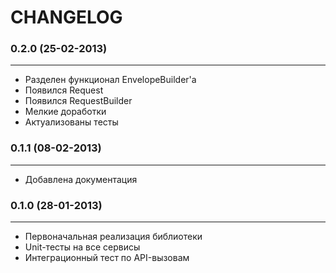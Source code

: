 CHANGELOG
=========

### 0.2.0 (25-02-2013)
______________________

 + Разделен функционал EnvelopeBuilder'а
 + Появился Request
 + Появился RequestBuilder
 + Мелкие доработки
 + Актуализованы тесты

### 0.1.1 (08-02-2013)
______________________

 + Добавлена документация

### 0.1.0 (28-01-2013)
______________________

 + Первоначальная реализация библиотеки
 + Unit-тесты на все сервисы
 + Интеграционный тест по API-вызовам
